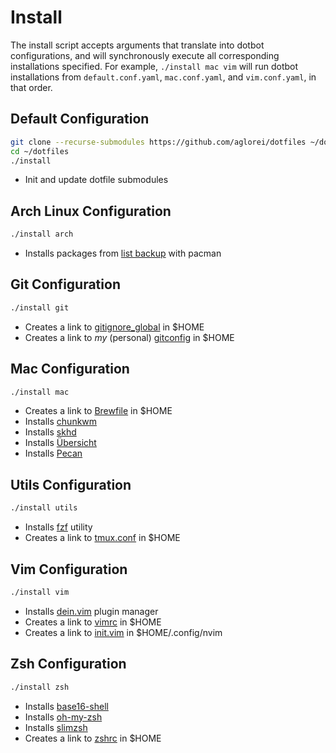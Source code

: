 # Install

The install script accepts arguments that translate into dotbot configurations, and will synchronously execute all corresponding installations specified. For example, `./install mac vim` will run dotbot installations from `default.conf.yaml`, `mac.conf.yaml`, and `vim.conf.yaml`, in that order.

## Default Configuration

```sh
git clone --recurse-submodules https://github.com/aglorei/dotfiles ~/dotfiles
cd ~/dotfiles
./install
```

* Init and update dotfile submodules

## Arch Linux Configuration

```sh
./install arch
```

* Installs packages from [list backup](arch/pkglist.txt) with pacman

## Git Configuration

```sh
./install git
```

* Creates a link to [gitignore_global](default/gitignore_global) in $HOME
* Creates a link to _my_ (personal) [gitconfig](default/gitconfig) in $HOME

## Mac Configuration

```sh
./install mac
```

* Creates a link to [Brewfile](mac/Brewfile) in $HOME
* Installs [chunkwm](https://github.com/koekeishiya/chunkwm)
* Installs [skhd](https://github.com/koekeishiya/skhd)
* Installs [Übersicht](https://github.com/felixhageloh/uebersicht)
* Installs [Pecan](https://github.com/aglorei/Pecan.git)

## Utils Configuration

```sh
./install utils
```

* Installs [fzf](https://github.com/junegunn/fzf) utility
* Creates a link to [tmux.conf](utils/tmux.conf) in $HOME

## Vim Configuration

```sh
./install vim
```

* Installs [dein.vim](dein) plugin manager
* Creates a link to [vimrc](vim/vimrc) in $HOME
* Creates a link to [init.vim](vim/init.vim) in $HOME/.config/nvim

## Zsh Configuration

```sh
./install zsh
```

* Installs [base16-shell](https://github.com/chriskempson/base16-shell)
* Installs [oh-my-zsh](https://github.com/robbyrussell/oh-my-zsh)
* Installs [slimzsh](https://github.com/changs/slimzsh)
* Creates a link to [zshrc](zsh/zshrc) in $HOME
